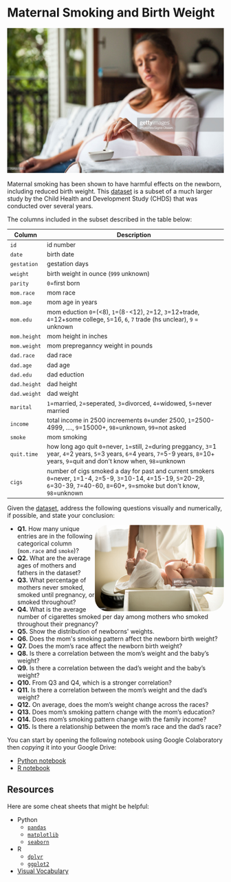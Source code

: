 # Maternal Smoking and Birth Weight

![Maternal Smoking](images/smoking.jpeg)

Maternal smoking has been shown to have harmful effects on the newborn, including reduced birth weight. This [dataset](maternal_smoking.tsv) is a subset of a much larger study by the Child Health and Development Study (CHDS) that was conducted over several years.

The columns included in the subset described in the table below:

| Column | Description |
| -- | -- |
| `id` | id number |
| `date` | birth date |
| `gestation` | gestation days |
| `weight` | birth weight in ounce (`999` unknown) |
| `parity` | `0`=first born |
| `mom.race` | mom race |
| `mom.age` | mom age in years |
| `mom.edu` | mom eduction `0`=(<8), `1`=(8-<12), `2`=12, `3`=12+trade, `4`=12+some college, `5`=16, `6`, `7` trade (hs unclear), `9` = unknown |
| `mom.height` | mom height in inches |
| `mom.weight` | mom prepreganncy weight in pounds |
| `dad.race` | dad race |
| `dad.age` | dad age |
| `dad.edu` | dad eduction |
| `dad.height` | dad height |
| `dad.weight` | dad weight |
| `marital` | `1`=married, `2`=seperated, `3`=divorced, `4`=widowed, `5`=never married |
| `income` | total income in 2500 increements `0`=under 2500, `1`=2500-4999, ...., `9`=15000+, `98`=unknown, `99`=not asked |
| `smoke` | mom smoking
| `quit.time` | how long ago quit `0`=never, `1`=still, `2`=during preggancy, `3`=1 year, `4`=2 years, `5`=3 years, `6`=4 years, `7`=5-9 years, `8`=10+ years, `9`=quit and don't know when, `98`=unknown |
| `cigs` | number of cigs smoked a day for past and current smokers `0`=never, `1`=1-4, `2`=5-9, `3`=10-14, `4`=15-19, `5`=20-29, `6`=30-39, `7`=40-60, `8`=60+, `9`=smoke but don't know, `98`=unknown |

Given the [dataset](maternal_smoking.tsv), address the following questions visually and numerically, if possible, and state your conclusion:

<img src="images/baby.jpeg" width="300px" align="right" style="border-radius: 30px;">

- **Q1.** How many unique entries are in the following categorical column (`mom.race` and `smoke`)?
- **Q2.** What are the average ages of mothers and fathers in the dataset?
- **Q3.** What percentage of mothers never smoked, smoked until pregnancy, or smoked throughout?
- **Q4.** What is the average number of cigarettes smoked per day among mothers who smoked throughout their pregnancy?
- **Q5.** Show the distribution of newborns' weights.
- **Q6.** Does the mom's smoking pattern affect the newborn birth weight?
- **Q7.** Does the mom’s race affect the newborn birth weight?
- **Q8.** Is there a correlation between the mom’s weight and the baby’s weight?
- **Q9.** Is there a correlation between the dad’s weight and the baby’s weight?
- **Q10.** From Q3 and Q4, which is a stronger correlation?
- **Q11.** Is there a correlation between the mom’s weight and the dad’s weight?
- **Q12.** On average, does the mom’s weight change across the races?
- **Q13.** Does mom’s smoking pattern change with the mom’s education?
- **Q14.** Does mom’s smoking pattern change with the family income?
- **Q15.** Is there a relationship between the mom’s race and the dad’s race?

You can start by opening the following notebook using Google Colaboratory then *copying* it into your Google Drive:

- [Python notebook](maternal_smoking_py.ipynb)
- [R notebook](maternal_smoking_r.ipynb)

## Resources
Here are some cheat sheets that might be helpful:

- Python
	- [`pandas`](resources/python_pandas_cheatsheet.pdf)
	- [`matplotlib`](resources/python_matplotlib_cheatsheet.pdf)
	- [`seaborn`](resources/python_seaborn_cheatsheet.pdf)
- R
	- [`dplyr`](resources/r_dplyr_cheatsheet.pdf)
	- [`ggplot2`](resources/r_ggplot_cheatsheet.pdf)
- [Visual Vocabulary](resources/visual_vocabulary.pdf)
